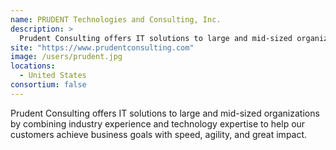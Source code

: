 ```yaml
---
name: PRUDENT Technologies and Consulting, Inc.
description: > 
  Prudent Consulting offers IT solutions to large and mid-sized organizations by combining industry experience and technology expertise to help our customers achieve business goals with speed, agility, and great impact.
site: "https://www.prudentconsulting.com"
image: /users/prudent.jpg
locations: 
  - United States
consortium: false
---
```


Prudent Consulting offers IT solutions to large and mid-sized organizations by combining industry experience and technology expertise to help our customers achieve business goals with speed, agility, and great impact.
